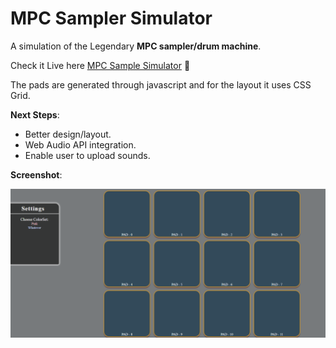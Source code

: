 # MPC Sampler Simulator
A simulation of the Legendary **MPC sampler/drum machine**.

Check it Live here [MPC Sample Simulator](https://onelineof.me/mpcimulator) :musical_keyboard:

The pads are generated through javascript and for the layout it uses CSS Grid.

**Next Steps**:

- Better design/layout.
- Web Audio API integration.
- Enable user to upload sounds.

**Screenshot**:

![MPC Sampler Simulator](../screens/mpc.png?raw=true "MPC")
